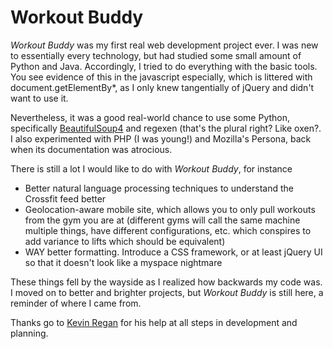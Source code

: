 # Workout Buddy

_Workout Buddy_ was my first real web development project ever.  I was new to essentially every technology, but had studied some small amount of Python and Java.  Accordingly, I tried to do everything with the basic tools.  You see evidence of this in the javascript especially, which is littered with document.getElementBy*, as I only knew tangentially of jQuery and didn't want to use it.

Nevertheless, it was a good real-world chance to use some Python, specifically [BeautifulSoup4](http://www.crummy.com/software/BeautifulSoup/) and regexen (that's the plural right?  Like oxen?.  I also experimented with PHP (I was young!) and Mozilla's Persona, back when its documentation was atrocious.

There is still a lot I would like to do with _Workout Buddy_, for instance
* Better natural language processing techniques to understand the Crossfit feed better
* Geolocation-aware mobile site, which allows you to only pull workouts from the gym you are at (different gyms will call the same machine multiple things, have different configurations, etc. which conspires to add variance to lifts which should be equivalent)
* WAY better formatting.  Introduce a CSS framework, or at least jQuery UI so that it doesn't look like a myspace nightmare

These things fell by the wayside as I realized how backwards my code was.  I moved on to better and brighter projects, but _Workout Buddy_ is still here, a reminder of where I came from.

Thanks go to [Kevin Regan](http://www.kevinregan.com/) for his help at all steps in development and planning.
